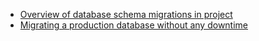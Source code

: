 - [Overview of database schema migrations in project](https://www.prisma.io/dataguide/types/relational/what-are-database-migrations#:~:text=Database%20migrations%2C%20also%20known%20as,objects%20within%20a%20relational%20database.)
- [Migrating a production database without any downtime](https://teamplify.com/blog/zero-downtime-DB-migrations/)